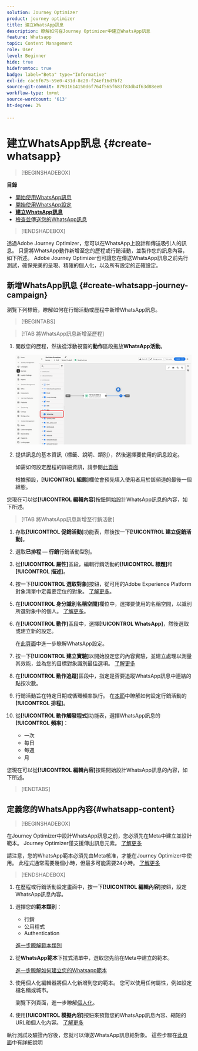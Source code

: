 ```yaml
---
solution: Journey Optimizer
product: journey optimizer
title: 建立WhatsApp訊息
description: 瞭解如何在Journey Optimizer中建立WhatsApp訊息
feature: Whatsapp
topic: Content Management
role: User
level: Beginner
hide: true
hidefromtoc: true
badge: label="Beta" type="Informative"
exl-id: cac6f675-59e0-431d-8c20-f24ef16d7bf2
source-git-commit: 87931614150d6f764f565f683f83db4f63d88ee0
workflow-type: tm+mt
source-wordcount: '613'
ht-degree: 3%

---
```


# 建立WhatsApp訊息 {#create-whatsapp}

>[!BEGINSHADEBOX]

**目錄**

* [開始使用WhatsApp訊息](get-started-whatsapp.md)
* [開始使用WhatsApp設定](whatsapp-configuration.md)
* **[建立WhatsApp訊息](create-whatsapp.md)**
* [檢查並傳送您的WhatsApp訊息](send-whatsapp.md)

>[!ENDSHADEBOX]

透過Adobe Journey Optimizer，您可以在WhatsApp上設計和傳送吸引人的訊息。 只需將WhatsApp動作新增至您的歷程或行銷活動，並製作您的訊息內容，如下所述。 Adobe Journey Optimizer也可讓您在傳送WhatsApp訊息之前先行測試，確保完美的呈現、精確的個人化，以及所有設定的正確設定。

## 新增WhatsApp訊息 {#create-whatsapp-journey-campaign}

瀏覽下列標籤，瞭解如何在行銷活動或歷程中新增WhatsApp訊息。

>[!BEGINTABS]

>[!TAB 將WhatsApp訊息新增至歷程]

1. 開啟您的歷程，然後從浮動視窗的&#x200B;**動作**&#x200B;區段拖放&#x200B;**WhatsApp活動**。

   ![](assets/whatsapp-create-jo.png)

1. 提供訊息的基本資訊（標籤、說明、類別），然後選擇要使用的訊息設定。

   如需如何設定歷程的詳細資訊，請參閱[此頁面](../building-journeys/journey-gs.md)

   根據預設，**[!UICONTROL 組態]**&#x200B;欄位會預先填入使用者用於該頻道的最後一個組態。

您現在可以從&#x200B;**[!UICONTROL 編輯內容]**&#x200B;按鈕開始設計WhatsApp訊息的內容，如下所述。

>[!TAB 將WhatsApp訊息新增至行銷活動]

1. 存取&#x200B;**[!UICONTROL 促銷活動]**&#x200B;功能表，然後按一下&#x200B;**[!UICONTROL 建立促銷活動]**。

1. 選取&#x200B;**已排程 — 行銷**&#x200B;行銷活動型別。

1. 從&#x200B;**[!UICONTROL 屬性]**&#x200B;區段，編輯行銷活動的&#x200B;**[!UICONTROL 標題]**&#x200B;和&#x200B;**[!UICONTROL 描述]**。

1. 按一下&#x200B;**[!UICONTROL 選取對象]**&#x200B;按鈕，從可用的Adobe Experience Platform對象清單中定義要定位的對象。 [了解更多](../audience/about-audiences.md)。

1. 在&#x200B;**[!UICONTROL 身分識別名稱空間]**&#x200B;欄位中，選擇要使用的名稱空間，以識別所選對象中的個人。 [了解更多](../event/about-creating.md#select-the-namespace)。

1. 在&#x200B;**[!UICONTROL 動作]**&#x200B;區段中，選擇&#x200B;**[!UICONTROL WhatsApp]**，然後選取或建立新的設定。

   在[此頁面](whatsapp-configuration.md)中進一步瞭解WhatsApp設定。

1. 按一下&#x200B;**[!UICONTROL 建立實驗]**&#x200B;以開始設定您的內容實驗，並建立處理以測量其效能，並為您的目標對象識別最佳選項。 [了解更多](../content-management/content-experiment.md)

1. 在&#x200B;**[!UICONTROL 動作追蹤]**&#x200B;區段中，指定是否要追蹤WhatsApp訊息中連結的點按次數。

1. 行銷活動旨在特定日期或循環頻率執行。 在[本節](../campaigns/create-campaign.md#schedule)中瞭解如何設定行銷活動的&#x200B;**[!UICONTROL 排程]**。

1. 從&#x200B;**[!UICONTROL 動作觸發程式]**&#x200B;功能表，選擇WhatsApp訊息的&#x200B;**[!UICONTROL 頻率]**：

   * 一次
   * 每日
   * 每週
   * 月

您現在可以從&#x200B;**[!UICONTROL 編輯內容]**&#x200B;按鈕開始設計WhatsApp訊息的內容，如下所述。

>[!ENDTABS]

## 定義您的WhatsApp內容{#whatsapp-content}

>[!BEGINSHADEBOX]

在Journey Optimizer中設計WhatsApp訊息之前，您必須先在Meta中建立並設計範本。 Journey Optimizer僅支援傳出訊息元素。 [了解更多](https://www.facebook.com/business/help/2055875911147364?id=2129163877102343)

請注意，您的WhatsApp範本必須先由Meta核准，才能在Journey Optimizer中使用。 此程式通常需要幾個小時，但最多可能需要24小時。 [了解更多](https://developers.facebook.com/docs/whatsapp/message-templates/guidelines/#approval-process)

>[!ENDSHADEBOX]

1. 在歷程或行銷活動設定畫面中，按一下&#x200B;**[!UICONTROL 編輯內容]**&#x200B;按鈕，設定WhatsApp訊息內容。

<!--
1. Select **[!UICONTROL Template message]**.
-->

1. 選擇您的&#x200B;**範本類別**：

   * 行銷
   * 公用程式
   * Authentication

   [進一步瞭解範本類別](https://developers.facebook.com/docs/whatsapp/updates-to-pricing/new-template-guidelines/#template-category-guidelines)

1. 從&#x200B;**WhatsApp範本**&#x200B;下拉式清單中，選取您先前在Meta中建立的範本。

   [進一步瞭解如何建立您的Whatsapp範本](https://www.facebook.com/business/help/2055875911147364?id=2129163877102343)

1. 使用個人化編輯器將個人化新增到您的範本。 您可以使用任何屬性，例如設定檔名稱或城市。

   瀏覽下列頁面，進一步瞭解[個人化](../personalization/personalize.md)。

1. 使用&#x200B;**[!UICONTROL 模擬內容]**&#x200B;按鈕來預覽您的WhatsApp訊息內容、縮短的URL和個人化內容。 [了解更多](send-whatsapp.md)

執行測試及驗證內容後，您就可以傳送WhatsApp訊息給對象。 這些步驟在[此頁面](send-whatsapp.md)中有詳細說明


<!--
* **[!UICONTROL Template message]**: Predefined message imported from Meta into Journey Optimizer. These are intended for sending notifications, alerts, or updates to your customers.

* **[!UICONTROL Response message]**: Message created in Journey Optimizer and sent in reply to customer queries or interactions.

>[!BEGINTABS]

>[!TAB Template message]

1. From the journey or campaign configuration screen, click the **[!UICONTROL Edit content]** button to configure the WhatsApp message content.

1. Select **[!UICONTROL Template message]**.

1. Choose your Template category. [Learn more](https://developers.facebook.com/docs/WhatsApp/updates-to-pricing/new-template-guidelines/)

1. From the **WhatsApp template** drop-down, select your previously created template designed in Meta.

1. Use the personalization editor to define content, add personalization and dynamic content. You can use any attribute, such as the profile name or city for example. You can also define conditional rules. Browse to the following pages to learn more about [personalization](../personalization/personalize.md) and [dynamic content](../personalization/get-started-dynamic-content.md) in the personalization editor.

1. Use the **[!UICONTROL Simulate content]** button to preview your WhatsApp message content, shortened URLs, and personalized content. [Learn more](send-whatsapp.md)

Once you have performed your tests and validated the content, you can send your WhatsApp message to your audience. These steps are detailed in [this page](send-whatsapp.md)

>[!TAB Response message]

1. From the journey or campaign configuration screen, click the **[!UICONTROL Edit content]** button to configure the WhatsApp message content.

1. Select **[!UICONTROL Response message]**.

1. Enter your text in the **[!UICONTROL Body]** field.

1. Use the personalization editor to define content, add personalization and dynamic content. You can use any attribute, such as the profile name or city for example. You can also define conditional rules. Browse to the following pages to learn more about [personalization](../personalization/personalize.md) and [dynamic content](../personalization/get-started-dynamic-content.md) in the personalization editor.

1. Use the **[!UICONTROL Simulate content]** button to preview your WhatsApp message content, shortened URLs, and personalized content. [Learn more](send-whatsapp.md)

Once you have performed your tests and validated the content, you can send your WhatsApp message to your audience. These steps are detailed in [this page](send-whatsapp.md)

>[!ENDTABS]
-->
